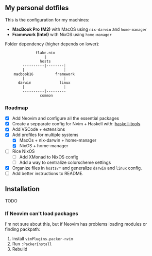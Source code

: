 ## My personal dotfiles

This is the configuration for my machines:
- **MacBook Pro (M2)** with MacOS using `nix-darwin` and `home-manager`
- **Framework (Intel)** with NixOS using `home-manager`

Folder dependency (higher depends on lower):
```
              flake.nix
                  |
                hosts
        ----------|--------|
        |                  |
    macbook16          framework
        |                  |
      darwin             linux
        |                  |
        ----------|---------
                common
```

### Roadmap

- [x] Add Neovim and configure all the essential packages
- [x] Create a sepparate config for Nvim + Haskell with: [haskell-tools](https://github.com/MrcJkb/haskell-tools.nvim)
- [x] Add VSCode + extensions
- [x] Add profiles for multiple systems
    - [x] MacOs + nix-darwin + home-manager
    - [x] NixOS + home-manager
- [ ] Rice NixOS
    - [ ] Add XMonad to NixOS config
    - [ ] Add a way to centralize colorscheme settings
- [x] Organize files in `hosts/*` and generalize `darwin` and `linux` config.
- [ ] Add better instructions to README.

## Installation

TODO

### If Neovim can't load packages

I'm not sure about this, but if Neovim has problems loading modules or finding packpath:
1. Install `vimPlugins.packer-nvim`
2. Run `:PackerInstall`
3. Rebuild

